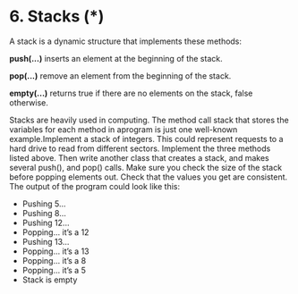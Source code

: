 # 6. Stacks (*)

A stack is a dynamic structure that implements these methods: 

**push(...)** inserts an element at the beginning of the stack.

**pop(...)** remove an element from the beginning of the stack.

**empty(...)** returns true if there are no elements on the stack, 
false otherwise.

Stacks are heavily used in computing. The method call stack that 
stores the variables for each method in aprogram is just one 
well-known example.Implement a stack of integers. This could 
represent requests to a hard drive to read from different sectors.
Implement the three methods listed above. Then write another 
class that creates a stack, and makes several push(), and pop()
calls. Make sure you check the size of the stack before popping 
elements out. Check that the values you get are consistent. 
The output of the program could look like this:

* Pushing 5...
* Pushing 8...
* Pushing 12...
* Popping... it’s a 12
* Pushing 13...
* Popping... it’s a 13
* Popping... it’s a 8
* Popping... it’s a 5
* Stack is empty